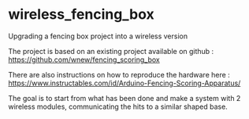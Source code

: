 # wireless_fencing_box
Upgrading a fencing box project into a wireless version

The project is based on an existing project available on github :
https://github.com/wnew/fencing_scoring_box

There are also instructions on how to reproduce the hardware here :
https://www.instructables.com/id/Arduino-Fencing-Scoring-Apparatus/

The goal is to start from what has been done and make a system with 2 wireless modules, communicating the hits to a similar shaped base.
